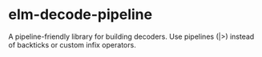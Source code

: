 # elm-decode-pipeline
A pipeline-friendly library for building decoders. Use pipelines (|>) instead of backticks or custom infix operators.
